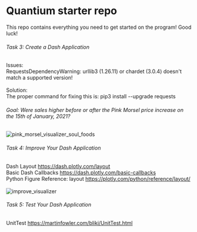 # Quantium starter repo
This repo contains everything you need to get started on the program! Good luck!


###### Task 3: Create a Dash Application
Issues:
<br/>
RequestsDependencyWarning: urllib3 (1.26.11) or chardet (3.0.4) doesn't match a supported version!
<br/>
<br/>
Solution:
<br/>
The proper command for fixing this is:
pip3 install --upgrade requests

###### Goal: Were sales higher before or after the Pink Morsel price increase on the 15th of January, 2021?
![pink_morsel_visualizer_soul_foods](https://user-images.githubusercontent.com/95735163/181996238-35c5c308-efce-4d39-a8fe-6f579e78f480.PNG)

###### Task 4: Improve Your Dash Application
Dash Layout
https://dash.plotly.com/layout
<br/>
Basic Dash Callbacks
https://dash.plotly.com/basic-callbacks
<br/>
Python Figure Reference: layout
https://plotly.com/python/reference/layout/
<br/>
<br/>
![improve_visualizer](https://user-images.githubusercontent.com/95735163/182044476-ddd2e602-2dc0-493b-a8f4-774bcb517171.PNG)

###### Task 5: Test Your Dash Application
UnitTest
https://martinfowler.com/bliki/UnitTest.html
<br/>
